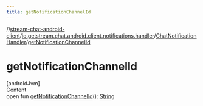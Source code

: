 ```yaml
---
title: getNotificationChannelId
---
```

//[stream-chat-android-client](../../../index.md)/[io.getstream.chat.android.client.notifications.handler](../index.md)/[ChatNotificationHandler](index.md)/[getNotificationChannelId](getNotificationChannelId.md)



# getNotificationChannelId  
[androidJvm]  
Content  
open fun [getNotificationChannelId](getNotificationChannelId.md)(): [String](https://kotlinlang.org/api/latest/jvm/stdlib/kotlin/-string/index.html)  



